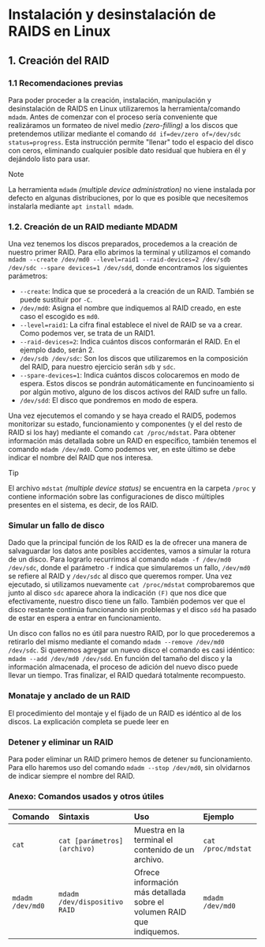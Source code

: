 # Instalación y desinstalación de RAIDS en Linux
## 1. Creación del RAID
### 1.1 Recomendaciones previas

Para poder proceder a la creación, instalación, manipulación y desinstalación de RAIDS en Linux utilizaremos la herramienta/comando `mdadm`. Antes de comenzar con el proceso sería conveniente que realizáramos un formateo de nivel medio _(zero-filling)_ a los discos que pretendemos utilizar mediante el comando `dd if=dev/zero of=/dev/sdc status=progress`. Esta instrucción permite "llenar" todo el espacio del disco con ceros, eliminando cualquier posible dato residual que hubiera en él y dejándolo listo para usar.

>[!NOTE]
>La herramienta `mdadm` _(multiple device administration)_ no viene instalada por defecto en algunas distribuciones, por lo que es posible que necesitemos instalarla mediante `apt install mdadm`.

### 1.2. Creación de un RAID mediante MDADM

Una vez tenemos los discos preparados, procedemos a la creación de nuestro primer RAID. Para ello abrimos la terminal y utilizamos el comando `mdadm --create /dev/md0 --level=raid1 --raid-devices=2 /dev/sdb /dev/sdc --spare devices=1 /dev/sdd`, donde encontramos los siguientes parámetros:

* `--create`: Indica que se procederá a la creación de un RAID. También se puede sustituir por `-C`.
* `/dev/md0`: Asigna el nombre que indiquemos al RAID creado, en este caso el escogido es `md0`.
* `--level=raid1`: La cifra final establece el nivel de RAID se va a crear. Como podemos ver, se trata de un RAID1.
* `--raid-devices=2`: Indica cuántos discos conformarán el RAID. En el ejemplo dado, serán 2.
* `/dev/sdb /dev/sdc`: Son los discos que utilizaremos en la composición del RAID, para nuestro ejercicio serán `sdb` y `sdc`.
* `--spare-devices=1`: Indica cuántos discos colocaremos en modo de espera. Estos discos se pondrán automáticamente en funcinoamiento si por algún motivo, alguno de los discos activos del RAID sufre un fallo.
* `/dev/sdd`: El disco que pondremos en modo de espera.

Una vez ejecutemos el comando y se haya creado el RAID5, podemos monitorizar su estado, funcionamiento y componentes (y el del resto de RAID si los hay) mediante el comando `cat /proc/mdstat`. Para obtener información más detallada sobre un RAID en específico, también tenemos el comando `mdadm /dev/md0`. Como podemos ver, en este último se debe indicar el nombre del RAID que nos interesa.

>[!TIP]
>El archivo `mdstat` _(multiple device status)_ se encuentra en la carpeta `/proc` y contiene información sobre las configuraciones de disco múltiples presentes en el sistema, es decir, de los RAID.

### Simular un fallo de disco

Dado que la principal función de los RAID es la de ofrecer una manera de salvaguardar los datos ante posibles accidentes, vamos a simular la rotura de un disco. Para lograrlo recurrimos al comando `mdadm -f /dev/md0 /dev/sdc`, donde el parámetro `-f` indica que simularemos un fallo, `/dev/md0` se refiere al RAID y `/dev/sdc` al disco que queremos romper. Una vez ejecutado, si utilizamos nuevamente `cat /proc/mdstat` comprobaremos que junto al disco `sdc` aparece ahora la indicación `(F)` que nos dice que efectivamente, nuestro disco tiene un fallo. También podemos ver que el disco restante continúa funcionando sin problemas y el disco `sdd` ha pasado de estar en espera a entrar en funcionamiento.

Un disco con fallos no es útil para nuestro RAID, por lo que procederemos a retirarlo del mismo mediante el comando `mdadm --remove /dev/md0 /dev/sdc`. Si queremos agregar un nuevo disco el comando es casi idéntico: `mdadm --add /dev/md0 /dev/sdd`. En función del tamaño del disco y la información almacenada, el proceso de adición del nuevo disco puede llevar un tiempo. Tras finalizar, el RAID quedará totalmente recompuesto.

### Monataje y anclado de un RAID

El procedimiento del montaje y el fijado de un RAID es idéntico al de los discos. La explicación completa se puede leer en 

### Detener y eliminar un RAID

Para poder eliminar un RAID primero hemos de detener su funcionamiento. Para ello haremos uso del comando `mdadm --stop /dev/md0`, sin olvidarnos de indicar siempre el nombre del RAID.

### Anexo: Comandos usados y otros útiles

| Comando | Sintaxis | Uso | Ejemplo |
|:--------|:---------|:----|:--------|
|`cat` | `cat [parámetros] (archivo)` | Muestra en la terminal el contenido de un archivo. | `cat /proc/mdstat` |
| `mdadm /dev/md0` | `mdadm /dev/dispositivo RAID` | Ofrece información más detallada sobre el volumen RAID que indiquemos. | `mdadm /dev/md0` |
